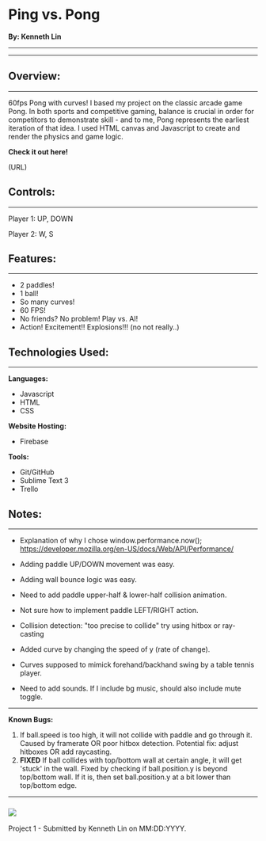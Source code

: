 # Ping vs. Pong
**By: Kenneth Lin**
***********************
***********************

## Overview: 
***********************

60fps Pong with curves! I based my project on the classic arcade game Pong. In both sports and competitive gaming, balance is crucial in order for competitors to demonstrate skill - and to me, Pong represents the earliest iteration of that idea. I used HTML canvas and Javascript to create and render the physics and game logic. 

**Check it out here!** 

(URL)

## Controls:
***********************
Player 1: UP, DOWN

Player 2: W, S

## Features:
***********************
* 2 paddles!
* 1 ball!
* So many curves!
* 60 FPS!
* No friends? No problem! Play vs. AI!
* Action! Excitement!! Explosions!!! (no not really..)

## Technologies Used: 
***********************
**Languages:** 
* Javascript
* HTML
* CSS

**Website Hosting:** 
* Firebase

**Tools:** 
* Git/GitHub
* Sublime Text 3
* Trello


## Notes:
***********************
- Explanation of why I chose window.performance.now();  
https://developer.mozilla.org/en-US/docs/Web/API/Performance/

- Adding paddle UP/DOWN movement was easy.
- Adding wall bounce logic was easy.
- Need to add paddle upper-half & lower-half collision animation.
- Not sure how to implement paddle LEFT/RIGHT action.
- Collision detection: "too precise to collide" try using hitbox or ray-casting
- Added curve by changing the speed of y (rate of change).
- Curves supposed to mimick forehand/backhand swing by a table tennis player.
- Need to add sounds. If I include bg music, should also include mute toggle.

*************************
**Known Bugs:** 
1. If ball.speed is too high, it will not collide with paddle and go through it. Caused by framerate OR poor hitbox detection. Potential fix: adjust hitboxes OR add raycasting.
2. **FIXED** If ball collides with top/bottom wall at certain angle, it will get 'stuck' in the wall. Fixed by checking if ball.position.y is beyond top/bottom wall. If it is, then set ball.position.y at a bit lower than top/bottom edge.

***************************
### ![](https://ga-dash.s3.amazonaws.com/production/assets/logo-9f88ae6c9c3871690e33280fcf557f33.png) 

Project 1 - Submitted by Kenneth Lin on MM:DD:YYYY.
